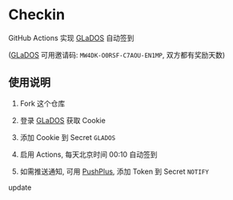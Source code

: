 # Checkin

GitHub Actions 实现 [GLaDOS][glados] 自动签到 

([GLaDOS][glados] 可用邀请码: `MW4DK-O0RSF-C7AOU-EN1MP`, 双方都有奖励天数)

## 使用说明

1. Fork 这个仓库    

1. 登录 [GLaDOS][glados] 获取 Cookie

1. 添加 Cookie 到 Secret `GLADOS`

1. 启用 Actions, 每天北京时间 00:10 自动签到

1. 如需推送通知, 可用 [PushPlus][pushplus], 添加 Token 到 Secret `NOTIFY`

[glados]: https://github.com/glados-network/GLaDOS
[pushplus]: https://www.pushplus.plus/

update
